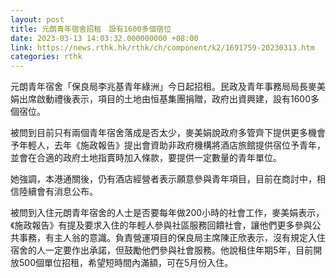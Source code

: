 ```yaml
---
layout: post
title: 元朗青年宿舍招租　設有1600多個宿位
date: 2023-03-13 14:03:32.000000000 +08:00
link: https://news.rthk.hk/rthk/ch/component/k2/1691759-20230313.htm
categories: rthk
---
```


元朗青年宿舍「保良局李兆基青年綠洲」今日起招租。民政及青年事務局局長麥美娟出席啟動禮後表示，項目的土地由恒基集團捐贈，政府出資興建，設有1600多個宿位。

被問到目前只有兩個青年宿舍落成是否太少，麥美娟說政府多管齊下提供更多機會予年輕人，去年《施政報告》提出會資助非政府機構將酒店旅館提供宿位予青年，並會在合適的政府土地指賣時加入條款，要提供一定數量的青年單位。

她強調，本港通關後，仍有酒店經營者表示願意參與青年項目，目前在商討中，相信陸續會有消息公布。

被問到入住元朗青年宿舍的人士是否要每年做200小時的社會工作，麥美娟表示，《施政報告》有提及要求入住的年輕人參與社區服務回饋社會，讓他們更多參與公共事務，有主人翁的意識。負責營運項目的保良局主席陳正欣表示，沒有規定入住宿舍的人一定要作出承諾，但鼓勵他們參與社會服務。他說租住年期5年，目前開放500個單位招租，希望短時間內滿額，可在5月份入住。
